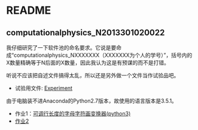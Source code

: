 ﻿# README

**computationalphysics_N2013301020022**
---

我仔细研究了一下软件池的命名要求。它说是要命成“computationalphysics_NXXXXXXX（XXXXXXX为个人的学号）”，括号内的X数量精确等于N后面的X数量，因此我认为这是有预谋的而不是打错。

听说不应该把自述文件搞得太乱，所以还是另外做一个文件当作试验品吧。

* 试验用文件: [Experiment](https://github.com/LynnChen-whu/computationalphysics_N2013301020022/blob/master/Experiment.md)

由于电脑装不进Anaconda的Python2.7版本，故使用的语言版本是3.5.1。

* 作业1：[可调行长度的字母字符画变换器(python3)](https://github.com/LynnChen-whu/computationalphysics_N2013301020022/blob/master/%E5%8F%AF%E8%B0%83%E8%A1%8C%E9%95%BF%E5%BA%A6%E7%9A%84%E5%AD%97%E6%AF%8D%E5%AD%97%E7%AC%A6%E7%94%BB%E5%8F%98%E6%8D%A2%E5%99%A8(python3).py)
* [作业2]()
      


